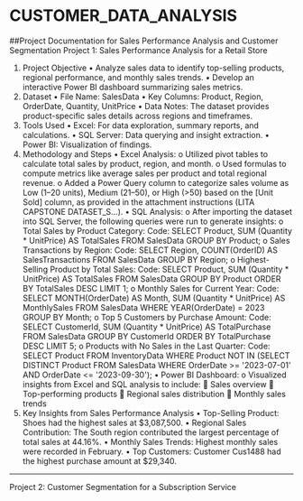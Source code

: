 # CUSTOMER_DATA_ANALYSIS

##Project Documentation for Sales Performance Analysis and Customer Segmentation
Project 1: Sales Performance Analysis for a Retail Store
1. Project Objective
•	Analyze sales data to identify top-selling products, regional performance, and monthly sales trends.
•	Develop an interactive Power BI dashboard summarizing sales metrics.
2. Dataset
•	File Name: SalesData
•	Key Columns: Product, Region, OrderDate, Quantity, UnitPrice
•	Data Notes: The dataset provides product-specific sales details across regions and timeframes.
3. Tools Used
•	Excel: For data exploration, summary reports, and calculations.
•	SQL Server: Data querying and insight extraction.
•	Power BI: Visualization of findings.
4. Methodology and Steps
•	Excel Analysis:
o	Utilized pivot tables to calculate total sales by product, region, and month.
o	Used formulas to compute metrics like average sales per product and total regional revenue.
o	Added a Power Query column to categorize sales volume as Low (1–20 units), Medium (21–50), or High (>50) based on the [Unit Sold] column, as provided in the attachment instructions (LITA CAPSTONE DATASET_S…).
•	SQL Analysis:
o	After importing the dataset into SQL Server, the following queries were run to generate insights:
o	Total Sales by Product Category:
Code:
SELECT Product, SUM (Quantity * UnitPrice) AS TotalSales FROM SalesData GROUP BY Product;
o	Sales Transactions by Region:
Code:
SELECT Region, COUNT(OrderID) AS SalesTransactions FROM SalesData GROUP BY Region;
o	Highest-Selling Product by Total Sales:
Code:
SELECT Product, SUM (Quantity * UnitPrice) AS TotalSales FROM SalesData GROUP BY Product ORDER BY TotalSales DESC LIMIT 1;
o	Monthly Sales for Current Year:
Code:
SELECT MONTH(OrderDate) AS Month, SUM (Quantity * UnitPrice) AS MonthlySales FROM SalesData WHERE YEAR(OrderDate) = 2023 GROUP BY Month;
o	Top 5 Customers by Purchase Amount:
Code:
SELECT CustomerId, SUM (Quantity * UnitPrice) AS TotalPurchase FROM SalesData GROUP BY CustomerId ORDER BY TotalPurchase DESC LIMIT 5;
o	Products with No Sales in the Last Quarter:
Code:
SELECT Product FROM InventoryData WHERE Product NOT IN (SELECT DISTINCT Product FROM SalesData WHERE OrderDate >= '2023-07-01' AND OrderDate <= '2023-09-30');
•	Power BI Dashboard:
o	Visualized insights from Excel and SQL analysis to include:
	Sales overview
	Top-performing products
	Regional sales distribution
	Monthly sales trends
5. Key Insights from Sales Performance Analysis
•	Top-Selling Product: Shoes had the highest sales at $3,087,500.
•	Regional Sales Contribution: The South region contributed the largest percentage of total sales at 44.16%.
•	Monthly Sales Trends: Highest monthly sales were recorded in February.
•	Top Customers: Customer Cus1488 had the highest purchase amount at $29,340.
________________________________________
Project 2: Customer Segmentation for a Subscription Service

